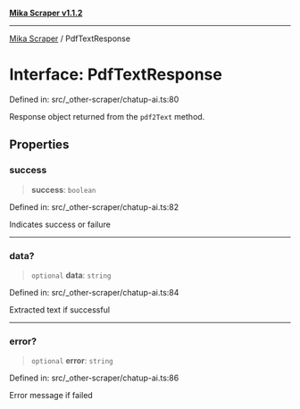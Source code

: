 [**Mika Scraper v1.1.2**](../README.md)

***

[Mika Scraper](../README.md) / PdfTextResponse

# Interface: PdfTextResponse

Defined in: src/\_other-scraper/chatup-ai.ts:80

Response object returned from the `pdf2Text` method.

## Properties

### success

> **success**: `boolean`

Defined in: src/\_other-scraper/chatup-ai.ts:82

Indicates success or failure

***

### data?

> `optional` **data**: `string`

Defined in: src/\_other-scraper/chatup-ai.ts:84

Extracted text if successful

***

### error?

> `optional` **error**: `string`

Defined in: src/\_other-scraper/chatup-ai.ts:86

Error message if failed
